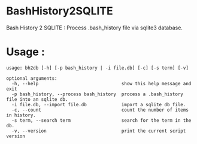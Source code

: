 # BashHistory2SQLITE
Bash History 2 SQLITE : Process .bash_history file via sqlite3 database.

# Usage :

```
usage: bh2db [-h] [-p bash_history | -i file.db] [-c] [-s term] [-v]

optional arguments:
  -h, --help                               show this help message and exit
  -p bash_history, --process bash_history  process a .bash_history file into an sqlite db.
  -i file.db, --import file.db             import a sqlite db file.
  -c, --count                              count the number of items in history.
  -s term, --search term                   search for the term in the db.
  -v, --version                            print the current script version
  ```
